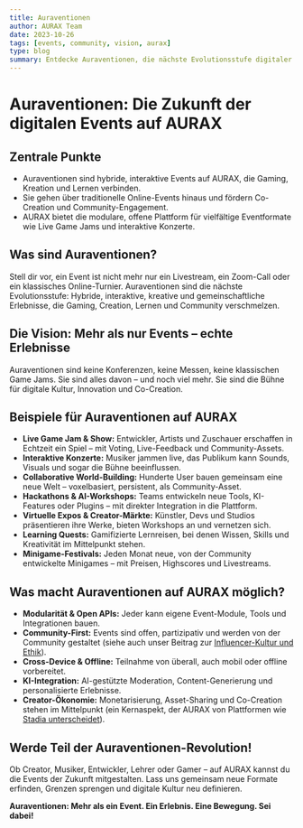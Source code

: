 ```yaml
---
title: Auraventionen
author: AURAX Team
date: 2023-10-26
tags: [events, community, vision, aurax]
type: blog
summary: Entdecke Auraventionen, die nächste Evolutionsstufe digitaler Events auf AURAX, die Gaming, Kreation und Community verschmelzen.
---
```

# Auraventionen: Die Zukunft der digitalen Events auf AURAX

## Zentrale Punkte
- Auraventionen sind hybride, interaktive Events auf AURAX, die Gaming, Kreation und Lernen verbinden.
- Sie gehen über traditionelle Online-Events hinaus und fördern Co-Creation und Community-Engagement.
- AURAX bietet die modulare, offene Plattform für vielfältige Eventformate wie Live Game Jams und interaktive Konzerte.

## Was sind Auraventionen?
Stell dir vor, ein Event ist nicht mehr nur ein Livestream, ein Zoom-Call oder ein klassisches Online-Turnier. Auraventionen sind die nächste Evolutionsstufe: Hybride, interaktive, kreative und gemeinschaftliche Erlebnisse, die Gaming, Creation, Lernen und Community verschmelzen.

## Die Vision: Mehr als nur Events – echte Erlebnisse
Auraventionen sind keine Konferenzen, keine Messen, keine klassischen Game Jams. Sie sind alles davon – und noch viel mehr. Sie sind die Bühne für digitale Kultur, Innovation und Co-Creation.

## Beispiele für Auraventionen auf AURAX
- **Live Game Jam & Show:** Entwickler, Artists und Zuschauer erschaffen in Echtzeit ein Spiel – mit Voting, Live-Feedback und Community-Assets.
- **Interaktive Konzerte:** Musiker jammen live, das Publikum kann Sounds, Visuals und sogar die Bühne beeinflussen.
- **Collaborative World-Building:** Hunderte User bauen gemeinsam eine neue Welt – voxelbasiert, persistent, als Community-Asset.
- **Hackathons & AI-Workshops:** Teams entwickeln neue Tools, KI-Features oder Plugins – mit direkter Integration in die Plattform.
- **Virtuelle Expos & Creator-Märkte:** Künstler, Devs und Studios präsentieren ihre Werke, bieten Workshops an und vernetzen sich.
- **Learning Quests:** Gamifizierte Lernreisen, bei denen Wissen, Skills und Kreativität im Mittelpunkt stehen.
- **Minigame-Festivals:** Jeden Monat neue, von der Community entwickelte Minigames – mit Preisen, Highscores und Livestreams.

## Was macht Auraventionen auf AURAX möglich?
- **Modularität & Open APIs:** Jeder kann eigene Event-Module, Tools und Integrationen bauen.
- **Community-First:** Events sind offen, partizipativ und werden von der Community gestaltet (siehe auch unser Beitrag zur [Influencer-Kultur und Ethik](./blog_influencer_kritik.md)).
- **Cross-Device & Offline:** Teilnahme von überall, auch mobil oder offline vorbereitet.
- **KI-Integration:** AI-gestützte Moderation, Content-Generierung und personalisierte Erlebnisse.
- **Creator-Ökonomie:** Monetarisierung, Asset-Sharing und Co-Creation stehen im Mittelpunkt (ein Kernaspekt, der AURAX von Plattformen wie [Stadia unterscheidet](./blog_stadia_reborn.md)).

## Werde Teil der Auraventionen-Revolution!
Ob Creator, Musiker, Entwickler, Lehrer oder Gamer – auf AURAX kannst du die Events der Zukunft mitgestalten. Lass uns gemeinsam neue Formate erfinden, Grenzen sprengen und digitale Kultur neu definieren.

**Auraventionen: Mehr als ein Event. Ein Erlebnis. Eine Bewegung. Sei dabei!** 